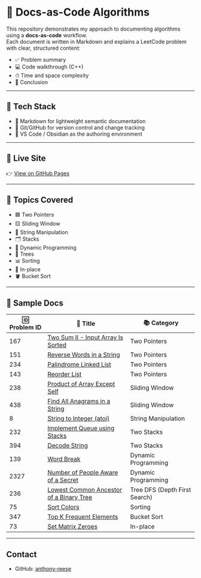 # 📘 Docs-as-Code Algorithms

This repository demonstrates my approach to documenting algorithms using a **docs-as-code** workflow.  
Each document is written in Markdown and explains a LeetCode problem with clear, structured content:

- ✅ Problem summary  
- 💻 Code walkthrough (C++)  
- ⏱ Time and space complexity  
- 🧠 Conclusion  

---

## 🚀 Tech Stack

- 📝 Markdown for lightweight semantic documentation  
- 🔧 Git/GitHub for version control and change tracking  
- 🧠 VS Code / Obsidian as the authoring environment  

---

## 🚀 Live Site

👉 [View on GitHub Pages](https://anthony-reese.github.io/docs-as-code-algorithms/)

---

## 📂 Topics Covered

- 🟦 Two Pointers  
- 🟨 Sliding Window  
- 🧵 String Manipulation  
- 🗂 Stacks  
- 🔢 Dynamic Programming  
- 🌳 Trees  
- 📊 Sorting  
- 🧩 In-place  
- 🪣 Bucket Sort  

---

## 🧪 Sample Docs

| 🆔 Problem ID | 📄 Title | 📚 Category |
|---------------|----------|---------------|
| 167  | [Two Sum II - Input Array Is Sorted](./docs/two-pointers/two-sum-ii.md)  | Two Pointers  |
| 151  | [Reverse Words in a String](./docs/two-pointers/reverse-words-in-string.md)  | Two Pointers  |
| 234  | [Palindrome Linked List](./docs/two-pointers/palindrome-linked-list.md)  | Two Pointers  |
| 143  | [Reorder List](./docs/two-pointers/reorder-list.md)  | Two Pointers  |
| 238  | [Product of Array Except Self](./docs/sliding-window/product-of-array-except-self.md)  | Sliding Window  |
| 438  | [Find All Anagrams in a String](./docs/sliding-window/find-all-anagrams.md)  | Sliding Window  |
| 8  | [String to Integer (atoi)](./docs/string-manipulation/string-to-integer-atoi.md)  | String Manipulation  |
| 232  | [Implement Queue using Stacks](./docs/stacks/implement-queue-using-stacks.md)  | Two Stacks  |
| 394  | [Decode String](./docs/stacks/decode-string.md)  | Two Stacks  |
| 139  | [Word Break](./docs/dynamic-programming/word-break.md)  | Dynamic Programming  |
| 2327  | [Number of People Aware of a Secret](./docs/dynamic-programming/people-aware-of-secret.md)  | Dynamic Programming  |
| 236  | [Lowest Common Ancestor of a Binary Tree](./docs/trees/lowest-common-ancestor.md)  | Tree DFS (Depth First Search)  |
| 75   | [Sort Colors](./docs/sorting/sort-colors.md)  | Sorting  |
| 347  | [Top K Frequent Elements](./docs/bucket-sort/top-k-frequent-elements.md)  | Bucket Sort  |
| 73  | [Set Matrix Zeroes](./docs/in-place/set-matrix-zeroes.md)  | In-place  |

---

## Contact

- GitHub: [anthony-reese](https://github.com/anthony-reese)
